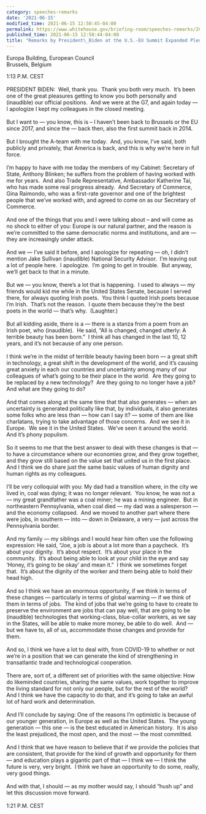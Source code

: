 ```yaml
---
category: speeches-remarks
date: '2021-06-15'
modified_time: 2021-06-15 12:50:45-04:00
permalink: https://www.whitehouse.gov/briefing-room/speeches-remarks/2021/06/15/remarks-by-president-biden-at-the-u-s-eu-summit-expanded-plenary-session/
published_time: 2021-06-15 12:50:44-04:00
title: "Remarks by President\_Biden at the U.S.-EU Summit Expanded Plenary\_Session"
---
```

 
Europa Building, European Council  
Brussels, Belgium

1:13 P.M. CEST  
   
PRESIDENT BIDEN:  Well, thank you.  Thank you both very much.  It’s been
one of the great pleasures getting to know you both personally and
(inaudible) our official positions.  And we were at the G7, and again
today — I apologize I kept my colleagues in the closed meeting.   
   
But I want to — you know, this is – I haven’t been back to Brussels or
the EU since 2017, and since the — back then, also the first summit back
in 2014.  
   
But I brought the A-team with me today.  And, you know, I’ve said, both
publicly and privately, that America is back, and this is why we’re here
in full force.   
   
I’m happy to have with me today the members of my Cabinet: Secretary of
State, Anthony Blinken; he suffers from the problem of having worked
with me for years.  And also Trade Representative, Ambassador Katherine
Tai, who has made some real progress already.  And Secretary of
Commerce, Gina Raimondo, who was a first-rate governor and one of the
brightest people that we’ve worked with, and agreed to come on as our
Secretary of Commerce.  
   
And one of the things that you and I were talking about – and will come
as no shock to either of you: Europe is our natural partner, and the
reason is we’re committed to the same democratic norms and institutions,
and are — they are increasingly under attack.  
   
And we — I’ve said it before, and I apologize for repeating — oh, I
didn’t mention Jake Sullivan (inaudible) National Security Advisor.  I’m
leaving out a lot of people here.  I apologize.  I’m going to get in
trouble.  But anyway, we’ll get back to that in a minute.  
   
But we — you know, there’s a lot that is happening.  I used to always —
my friends would kid me while in the United States Senate, because I
served there, for always quoting Irish poets.  You think I quoted Irish
poets because I’m Irish.  That’s not the reason.  I quote them because
they’re the best poets in the world — that’s why.  (Laughter.)  
   
But all kidding aside, there is a — there is a stanza from a poem from
an Irish poet, who (inaudible).  He said, “All is changed, changed
utterly: A terrible beauty has been born.”  I think all has changed in
the last 10, 12 years, and it’s not because of any one person.   
   
I think we’re in the midst of terrible beauty having been born — a great
shift in technology, a great shift in the development of the world, and
it’s causing great anxiety in each our countries and uncertainty among
many of our colleagues of what’s going to be their place in the world. 
Are they going to be replaced by a new technology?  Are they going to no
longer have a job?  And what are they going to do?  
   
And that comes along at the same time that that also generates — when an
uncertainty is generated politically like that, by individuals, it also
generates some folks who are less than — how can I say it? — some of
them are like charlatans, trying to take advantage of those concerns. 
And we see it in Europe.  We see it in the United States.  We’ve seen it
around the world.  And it’s phony populism.  
   
So it seems to me that the best answer to deal with these changes is
that — to have a circumstance where our economies grow, and they grow
together, and they grow still based on the value set that united us in
the first place.  And I think we do share just the same basic values of
human dignity and human rights as my colleagues.  
   
I’ll be very colloquial with you: My dad had a transition where, in the
city we lived in, coal was dying; it was no longer relevant.  You know,
he was not a — my great grandfather was a coal miner; he was a mining
engineer.  But in northeastern Pennsylvania, when coal died — my dad was
a salesperson — and the economy collapsed.  And we moved to another part
where there were jobs, in southern — into — down in Delaware, a very —
just across the Pennsylvania border.   
   
And my family — my siblings and I would hear him often use the following
expression: He said, “Joe, a job is about a lot more than a paycheck. 
It’s about your dignity.  It’s about respect.  It’s about your place in
the community.  It’s about being able to look at your child in the eye
and say ‘Honey, it’s going to be okay’ and mean it.”  I think we
sometimes forget that.  It’s about the dignity of the worker and them
being able to hold their head high.   
   
And so I think we have an enormous opportunity, if we think in terms of
these changes — particularly in terms of global warming — if we think of
them in terms of jobs.  The kind of jobs that we’re going to have to
create to preserve the environment are jobs that can pay well, that are
going to be (inaudible) technologies that working-class, blue-collar
workers, as we say in the States, will be able to make more money, be
able to do well.  And — but we have to, all of us, accommodate those
changes and provide for them.   
   
And so, I think we have a lot to deal with, from COVID-19 to whether or
not we’re in a position that we can generate the kind of strengthening
in transatlantic trade and technological cooperation.  
   
There are, sort of, a different set of priorities with the same
objective: How do likeminded countries, sharing the same values, work
together to improve the living standard for not only our people, but for
the rest of the world?  And I think we have the capacity to do that, and
it’s going to take an awful lot of hard work and determination.  
   
And I’ll conclude by saying: One of the reasons I’m optimistic is
because of our younger generation, in Europe as well as the United
States.  The young generation — this one — is the best educated in
American history.  It is also the least prejudiced, the most open, and
the most — the most committed.   
   
And I think that we have reason to believe that if we provide the
policies that are consistent, that provide for the kind of growth and
opportunity for them — and education plays a gigantic part of that — I
think we — I think the future is very, very bright.  I think we have an
opportunity to do some, really, very good things.   
   
And with that, I should — as my mother would say, I should “hush up” and
let this discussion move forward.  
   
1:21 P.M. CEST
